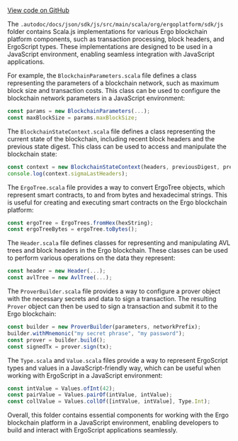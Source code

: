 [View code on GitHub](sigmastate-interpreterhttps://github.com/ScorexFoundation/sigmastate-interpreter/.autodoc/docs/json/sdk/js/src/main/scala/org/ergoplatform/sdk)

The `.autodoc/docs/json/sdk/js/src/main/scala/org/ergoplatform/sdk/js` folder contains Scala.js implementations for various Ergo blockchain platform components, such as transaction processing, block headers, and ErgoScript types. These implementations are designed to be used in a JavaScript environment, enabling seamless integration with JavaScript applications.

For example, the `BlockchainParameters.scala` file defines a class representing the parameters of a blockchain network, such as maximum block size and transaction costs. This class can be used to configure the blockchain network parameters in a JavaScript environment:

```javascript
const params = new BlockchainParameters(...);
const maxBlockSize = params.maxBlockSize;
```

The `BlockchainStateContext.scala` file defines a class representing the current state of the blockchain, including recent block headers and the previous state digest. This class can be used to access and manipulate the blockchain state:

```javascript
const context = new BlockchainStateContext(headers, previousDigest, preHeader);
console.log(context.sigmaLastHeaders);
```

The `ErgoTree.scala` file provides a way to convert ErgoTree objects, which represent smart contracts, to and from bytes and hexadecimal strings. This is useful for creating and executing smart contracts on the Ergo blockchain platform:

```javascript
const ergoTree = ErgoTrees.fromHex(hexString);
const ergoTreeBytes = ergoTree.toBytes();
```

The `Header.scala` file defines classes for representing and manipulating AVL trees and block headers in the Ergo blockchain. These classes can be used to perform various operations on the data they represent:

```javascript
const header = new Header(...);
const avlTree = new AvlTree(...);
```

The `ProverBuilder.scala` file provides a way to configure a prover object with the necessary secrets and data to sign a transaction. The resulting `Prover` object can then be used to sign a transaction and submit it to the Ergo blockchain:

```javascript
const builder = new ProverBuilder(parameters, networkPrefix);
builder.withMnemonic("my secret phrase", "my password");
const prover = builder.build();
const signedTx = prover.sign(tx);
```

The `Type.scala` and `Value.scala` files provide a way to represent ErgoScript types and values in a JavaScript-friendly way, which can be useful when working with ErgoScript in a JavaScript environment:

```javascript
const intValue = Values.ofInt(42);
const pairValue = Values.pairOf(intValue, intValue);
const collValue = Values.collOf([intValue, intValue], Type.Int);
```

Overall, this folder contains essential components for working with the Ergo blockchain platform in a JavaScript environment, enabling developers to build and interact with ErgoScript applications seamlessly.
